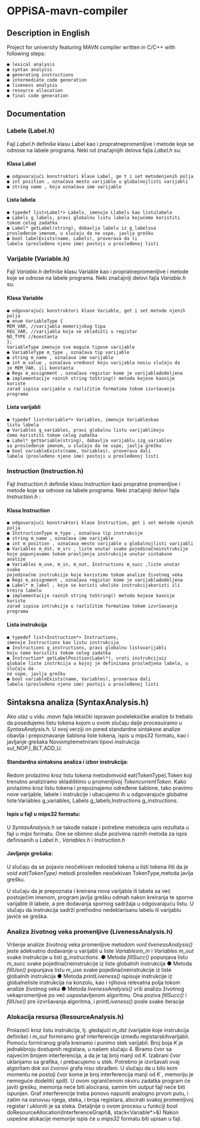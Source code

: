 # OPPiSA-mavn-compiler

## Description in English

Project for university featuring MAVN compiler written in C/C++ with following steps:

```
● lexical analysis
● syntax analysis
● generating instructions
● intermediate code generation
● liveness analysis
● resource allocation
● final code generation
```

## Documentation

### Labele (Label.h)

Fajl _Label.h_ definiše klasu Label kao i propratnepromenljive i metode koje se odnose na
labele programa. Neki od značajnijih delova fajla _Label.h_ su:

#### Klasa Label

```
● odgovarajući konstruktori klase Label, ge t i set metodenjenih polja
● int position , označava mesto varijable u globalnojlisti varijabli
● string name , koja označava ime varijable
```
#### Lista labela

```
● typedef list<Label*> Labels, imenuje Llabels kao listulabela
● Labels g_labels, pravi globalnu listu labela kojućemo koristiti
tokom celog zadatka
● Label* getLabel(string), dobavlja labelu iz g_labelssa
prosleđenim imenom, u slučaju da ne uspe, javlja grešku
● bool labelExists(name, Labels), proverava da li
labela (prosleđeno njeno ime) postoji u prosleđenoj listi
```

### Varijable (Variable.h)

Fajl _Variable.h_ definiše klasu Variable kao i propratnepromenljive i metode koje se
odnose na labele programa. Neki značajniji delovi fajla _Variable.h_ su:

#### Klasa Variable

```
● odgovarajući konstruktori klase Variable, get i set metode njenih polja
● enum VariableType {
MEM_VAR, //varijabla memorijskog tipa
REG_VAR, //varijabla koja se skladišti u registar
NO_TYPE //konstanta
};
VariableType imenuje sve moguće tipove varijable
● VariableType m_type , označava tip varijable
● string m_name , označava ime varijable
● int m_value , označava vrednost koju varijabla nosiu slučaju da
je MEM_VAR, ili konstanta
● Regs m_assignment , označava registar kome je varijabladodeljena
● implementacije raznih string toString() metoda kojese kasnije koriste
zarad ispisa varijable u različitim formatima tokom izvršavanja programa
```
#### Lista varijabli

```
● typedef list<Variable*> Variables, imenuje Variableskao
listu labela
● Variables g_variables, pravi globalnu listu varijablikoju
ćemo koristiti tokom celog zadatka
● Label* getVariable(string), dobavlja varijablu izg_variables
sa prosleđenim imenom, u slučaju da ne uspe, javlja grešku
● bool variableExists(name, Variables), proverava dali
labela (prosleđeno njeno ime) postoji u prosleđenoj listi
```

### Instruction (Instruction.h)

Fajl _Instruction.h_ definiše klasu Instruction kaoi propratne promenljive i metode koje
se odnose na labele programa. Neki značajniji delovi fajla _Instruction.h_ :

#### Klasa Instruction

```
● odgovarajući konstruktori klase Instruction, get i set metode njenih polja
● InstructionType m_type , označava tip instrukcije
● string m_name , označava ime varijable
● int m_position , označava mesto varijable u globalnojlisti varijabli
● Variables m_dst, m_src , liste unutar svake pojedinačneinstrukcije
koje popunjavamo tokom pravljenja instrukcije unutar sintaksne
analize
● Variables m_use, m_in, m_out, Instructions m_succ ,liste unutar svake
pojedinačne instrukcije koje koristimo tokom analize životnog veka
● Regs m_assignment , označava registar kome je varijabladodeljena
● Label* m_label , koje se koristi ukoliko instrukcijakoristi ili kreira labelu
● implementacije raznih string toString() metoda kojese kasnije koriste
zarad ispisa intrukcije u različitim formatima tokom izvršavanja programa
```

#### Lista instrukcija

```
● typedef list<Instruction*> Instructions,
imenuje Instructions kao listu instrukcija
● Instructions g_instructions, pravi globalnu listuvarijabli
koju ćemo koristiti tokom celog zadatka
● Instruction* getLabelPosition(Label*), vrati instrukcijuiz
globale liste instrkcija u kojoj je definisana prosledjena labela, u slučaju da
ne uspe, javlja grešku
● bool variableExists(name, Variables), proverava dali
labela (prosleđeno njeno ime) postoji u prosleđenoj listi
```
## Sintaksna analiza (SyntaxAnalysis.h)

Ako ulaz u vidu _.mavn_ fajla leksički ispravan posleleksičke analize bi trebalo da
posedujemo listu tokena kojom u ovom slučaju dalje procesuiramo u _SyntaxAnalysis.h_. U
ovoj verziji on pored standardne sintaksne analize obavlja i prepoznavanje šablona liste
tokena, ispis u mips32 formatu, kao i javljanje grešaka
Novoimplemetnirani tipovi instrukcija suI_NOP,I_BLT,ADD_U.


#### Standardna sintaksna analiza i izbor instrukcija:

Redom prolazimo kroz listu tokena metodomvoid eat(TokenType).Token koji
trenutno analiziramo skladištimo u promenljivoj _TokencurrentToken_. Kako prolazimo
kroz listu tokena i prepoznajemo određene šablone, tako pravimo nove varijable, labele i
instrukcije i ubacujemo ih u odgovarajuće globalne liste:Variables g_variables,
Labels g_labels,Instructions g_instructions.

#### Ispis u fajl u mips32 formatu:

U _SyntaxAnalysis.h_ se takođe nalaze i potrebne metodeza upis rezultata u fajl u _mips_
formatu. One se obimno služe pozivima raznih metoda za ispis definisanih u _Label.h_ ,
_Variables.h_ i _Instruction.h_

#### Javljanje grešaka:

U slučaju da se pojavio neočekivan redosled tokena u listi tokena iliti da je _void
eat(TokenType)_ metodi prosleđen neočekivan TokenType,metoda javlja grešku.

U slučaju da je prepoznata i kreirana nova varijabla ili labela sa već postojećim imenom,
program javlja grešku odmah nakon kreiranja te sporne varijable ili labele, a pre dodavanja
spornog sadržaja u odgovarajuću listu.
U slučaju da instrukcija sadrži prethodno nedeklarisanu labelu ili varijablu javiće se greška.


### Analiza životnog veka promenljive (LivenessAnalysis.h)

Vršenje analize životnog veka promenljive metodom _void livenessAnalysis()_ jeste
adekvatno dodavanje u varijabli u liste _Variablesm_in_ i _Variables m_out_ svake instrukcije u
listi _g_instructions_.
● Metoda _fillSucc()_ popunjava listu m_succ svake pojedinačneinstrukcije iz
liste globalnih instrukcija
● Metoda _fillUse()_ popunjava listu m_use svake pojedinačneinstrukcije iz
liste globalnih instrukcija
● Metoda _printLiveness()_ ispisuje instrukcije iz globalneliste instrukcija na
konzolu, kao i njihova relevatna polja tokom analize životnog veka
● Metoda _livenessAnalysis()_ vrši analizu životnog vekapromenljive po već
uspostavljenom algoritmu. Ona poziva _fillSucc()_ i _fillUse()_ pre iizvršavanja
algoritma, i _printLiveness()_ posle svake iteracije

### Alokacija resursa (ResourceAnalysis.h)

Prolazeći kroz listu instrukcija, tj. gledajući _m_dst_ (varijable koje instrukcija definiše) i
_m_out_ formiramo graf interferencije između registarskihvarijabli. Pomoću formiranog grafa
kreiramo i punimo stek varijabli. Broj boja _K_ je jednakbroju dostupnih registara, u našem
slučaju 4.
Biramo čvor sa najvećim brojem interferencija, a da je taj broj manji od _K_. Izabrani čvor
uklanjamo sa grafika, i prebacujemo u stek. Potrebno je izvršavati ovaj algoritam dok
svi
čvorovi grafa nisu obrađeni. U slučaju da u bilo kom momentu ne postoji čvor kome je broj
interferencija manji od _K_ , memoriju je nemoguće dodeliti( _spill)_. U ovom ograničenom
okviru zadatka program će javiti grešku, memorija neće biti alocirana, samim tim _output_ fajl
neće biti ispunjen.
Graf interferencije treba ponovo napuniti analogno prvom putu, i zatim na osnovuu njega,
steka, i broja registara, alocirati svakoj promenljivoj registar i ukloniti je sa steka. Detaljnije o
ovom procesu u funkciji
bool doResourceAllocation(InterferenceGraph&, stack<Variable*>&)
Nakon uspešne alokacije memorije ispis će u _mips32_ formatu biti upisan u fajl.




